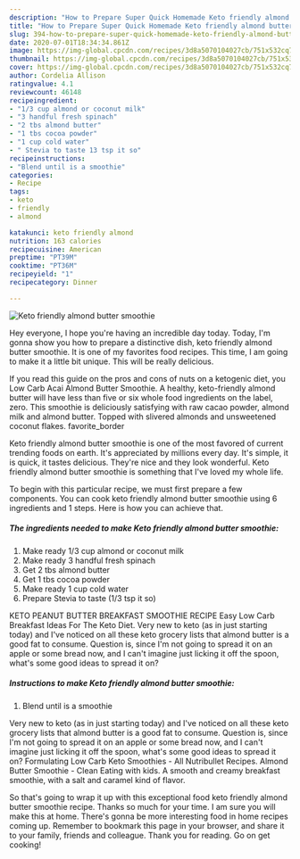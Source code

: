 ```yaml
---
description: "How to Prepare Super Quick Homemade Keto friendly almond butter smoothie"
title: "How to Prepare Super Quick Homemade Keto friendly almond butter smoothie"
slug: 394-how-to-prepare-super-quick-homemade-keto-friendly-almond-butter-smoothie
date: 2020-07-01T18:34:34.861Z
image: https://img-global.cpcdn.com/recipes/3d8a5070104027cb/751x532cq70/keto-friendly-almond-butter-smoothie-recipe-main-photo.jpg
thumbnail: https://img-global.cpcdn.com/recipes/3d8a5070104027cb/751x532cq70/keto-friendly-almond-butter-smoothie-recipe-main-photo.jpg
cover: https://img-global.cpcdn.com/recipes/3d8a5070104027cb/751x532cq70/keto-friendly-almond-butter-smoothie-recipe-main-photo.jpg
author: Cordelia Allison
ratingvalue: 4.1
reviewcount: 46148
recipeingredient:
- "1/3 cup almond or coconut milk"
- "3 handful fresh spinach"
- "2 tbs almond butter"
- "1 tbs cocoa powder"
- "1 cup cold water"
- " Stevia to taste 13 tsp it so"
recipeinstructions:
- "Blend until is a smoothie"
categories:
- Recipe
tags:
- keto
- friendly
- almond

katakunci: keto friendly almond 
nutrition: 163 calories
recipecuisine: American
preptime: "PT39M"
cooktime: "PT36M"
recipeyield: "1"
recipecategory: Dinner

---
```



![Keto friendly almond butter smoothie](https://img-global.cpcdn.com/recipes/3d8a5070104027cb/751x532cq70/keto-friendly-almond-butter-smoothie-recipe-main-photo.jpg)

Hey everyone, I hope you're having an incredible day today. Today, I'm gonna show you how to prepare a distinctive dish, keto friendly almond butter smoothie. It is one of my favorites food recipes. This time, I am going to make it a little bit unique. This will be really delicious.

If you read this guide on the pros and cons of nuts on a ketogenic diet, you Low Carb Acai Almond Butter Smoothie. A healthy, keto-friendly almond butter will have less than five or six whole food ingredients on the label, zero. This smoothie is deliciously satisfying with raw cacao powder, almond milk and almond butter. Topped with slivered almonds and unsweetened coconut flakes. favorite_border

Keto friendly almond butter smoothie is one of the most favored of current trending foods on earth. It's appreciated by millions every day. It's simple, it is quick, it tastes delicious. They're nice and they look wonderful. Keto friendly almond butter smoothie is something that I've loved my whole life.


To begin with this particular recipe, we must first prepare a few components. You can cook keto friendly almond butter smoothie using 6 ingredients and 1 steps. Here is how you can achieve that.

<!--inarticleads1-->

##### The ingredients needed to make Keto friendly almond butter smoothie:

1. Make ready 1/3 cup almond or coconut milk
1. Make ready 3 handful fresh spinach
1. Get 2 tbs almond butter
1. Get 1 tbs cocoa powder
1. Make ready 1 cup cold water
1. Prepare  Stevia to taste (1/3 tsp it so)


KETO PEANUT BUTTER BREAKFAST SMOOTHIE RECIPE Easy Low Carb Breakfast Ideas For The Keto Diet. Very new to keto (as in just starting today) and I&#39;ve noticed on all these keto grocery lists that almond butter is a good fat to consume. Question is, since I&#39;m not going to spread it on an apple or some bread now, and I can&#39;t imagine just licking it off the spoon, what&#39;s some good ideas to spread it on? 

<!--inarticleads2-->

##### Instructions to make Keto friendly almond butter smoothie:

1. Blend until is a smoothie


Very new to keto (as in just starting today) and I&#39;ve noticed on all these keto grocery lists that almond butter is a good fat to consume. Question is, since I&#39;m not going to spread it on an apple or some bread now, and I can&#39;t imagine just licking it off the spoon, what&#39;s some good ideas to spread it on? Formulating Low Carb Keto Smoothies - All Nutribullet Recipes. Almond Butter Smoothie - Clean Eating with kids. A smooth and creamy breakfast smoothie, with a salt and caramel kind of flavor. 

So that's going to wrap it up with this exceptional food keto friendly almond butter smoothie recipe. Thanks so much for your time. I am sure you will make this at home. There's gonna be more interesting food in home recipes coming up. Remember to bookmark this page in your browser, and share it to your family, friends and colleague. Thank you for reading. Go on get cooking!
